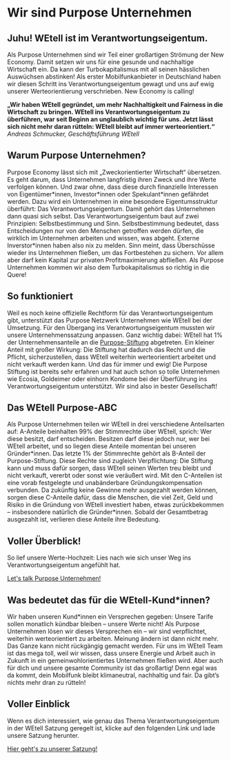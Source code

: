 Wir sind Purpose Unternehmen
==========

Juhu! WEtell ist im Verantwortungseigentum.
----------

Als Purpose Unternehmen sind wir Teil einer großartigen Strömung der New Economy.
Damit setzen wir uns für eine gesunde und nachhaltige Wirtschaft ein.
Da kann der Turbokapitalismus mit all seinen hässlichen Auswüchsen abstinken!
Als erster Mobilfunkanbieter in Deutschland haben wir diesen Schritt ins Verantwortungseigentum gewagt und uns auf ewig unserer Werteorientierung verschrieben.
New Economy is calling!

**„Wir haben WEtell gegründet, um mehr Nachhaltigkeit und Fairness in die Wirtschaft zu bringen. WEtell ins Verantwortungseigentum zu überführen, war seit Beginn an unglaublich wichtig für uns. Jetzt lässt sich nicht mehr daran rütteln: WEtell bleibt auf immer werteorientiert.“**
*Andreas Schmucker, Geschäftsführung WEtell*

[](https://vimeo.com/716310838)

Warum Purpose Unternehmen?
----------

Purpose Economy lässt sich mit „Zweckorientierter Wirtschaft“ übersetzen. Es geht darum, dass Unternehmen langfristig ihren Zweck und ihre Werte verfolgen können. Und zwar ohne, dass diese durch finanzielle Interessen von Eigentümer\*innen, Investor\*innen oder Spekulant\*innen gefährdet werden.
Dazu wird ein Unternehmen in eine besondere Eigentumsstruktur überführt: Das Verantwortungseigentum. Damit gehört das Unternehmen dann quasi sich selbst. Das Verantwortungseigentum baut auf zwei Prinzipien: Selbstbestimmung und Sinn. Selbstbestimmung bedeutet, dass Entscheidungen nur von den Menschen getroffen werden dürfen, die wirklich im Unternehmen arbeiten und wissen, was abgeht. Externe Inverstor\*innen haben also nix zu melden. Sinn meint, dass Überschüsse wieder ins Unternehmen fließen, um das Fortbestehen zu sichern. Vor allem aber darf kein Kapital zur privaten Profitmaximierung abfließen. Als Purpose Unternehmen kommen wir also dem Turbokapitalismus so richtig in die Quere!

So funktioniert
----------

Weil es noch keine offizielle Rechtform für das Verantwortungseigentum gibt, unterstützt das Purpose Netzwerk Unternehmen wie WEtell bei der Umsetzung.
Für den Übergang ins Verantwortungseigentum mussten wir unsere Unternehmenssatzung anpassen. Ganz wichtig dabei: WEtell hat 1% der Unternehmensanteile an die [Purpose-Stiftung](https://stiftung-verantwortungseigentum.de/) abgetreten. Ein kleiner Anteil mit großer Wirkung: Die Stiftung hat dadurch das Recht und die Pflicht, sicherzustellen, dass WEtell weiterhin werteorientiert arbeitet und nicht verkauft werden kann. Und das für immer und ewig!
Die Purpose Stiftung ist bereits sehr erfahren und hat auch schon so tolle Unternehmen wie Ecosia, Goldeimer oder einhorn Kondome bei der Überführung ins Verantwortungseigentum unterstützt. Wir sind also in bester Gesellschaft!

Das WEtell Purpose-ABC
----------

Als Purpose Unternehmen teilen wir WEtell in drei verschiedene Anteilsarten auf: A-Anteile beinhalten 99% der Stimmrechte über WEtell, sprich: Wer diese besitzt, darf entscheiden. Besitzen darf diese jedoch nur, wer bei WEtell arbeitet, und so liegen diese Anteile momentan bei unseren Gründer\*innen.
Das letzte 1% der Stimmrechte gehört als B-Anteil der Purpose-Stiftung. Diese Rechte sind zugleich Verpflichtung: Die Stiftung kann und muss dafür sorgen, dass WEtell seinen Werten treu bleibt und nicht verkauft, vererbt oder sonst wie veräußert wird.
Mit den C-Anteilen ist eine vorab festgelegte und unabänderbare Gründungskompensation verbunden. Da zukünftig keine Gewinne mehr ausgezahlt werden können, sorgen diese C-Anteile dafür, dass die Menschen, die viel Zeit, Geld und Risiko in die Gründung von WEtell investiert haben, etwas zurückbekommen – insbesondere natürlich die Gründer\*innen. Sobald der Gesamtbetrag ausgezahlt ist, verlieren diese Anteile ihre Bedeutung.

Voller Überblick!
----------

So lief unsere Werte-Hochzeit: Lies nach wie sich unser Weg ins Verantwortungseigentum angefühlt hat.

[Let's talk Purpose Unternehmen!](https://www.wetell.de/ueber-uns/news/her-mit-den-luftschlangen-wetell-wird-purpose-unternehmen/)

Was bedeutet das für die WEtell-Kund\*innen?
----------

Wir haben unseren Kund\*innen ein Versprechen gegeben: Unsere Tarife sollen monatlich kündbar bleiben – unsere Werte nicht! Als Purpose Unternehmen lösen wir dieses Versprechen ein – wir sind verpflichtet, weiterhin werteorientiert zu arbeiten. Meinung ändern ist dann nicht mehr. Das Ganze kann nicht rückgängig gemacht werden.
Für uns im WEtell Team ist das mega toll, weil wir wissen, dass unsere Energie und Arbeit auch in Zukunft in ein gemeinwohlorientiertes Unternehmen fließen wird.
Aber auch für dich und unsere gesamte Community ist das großartig! Denn egal was da kommt, dein Mobilfunk bleibt klimaneutral, nachhaltig und fair. Da gibt’s nichts mehr dran zu rütteln!

Voller Einblick
----------

Wenn es dich interessiert, wie genau das Thema Verantwortungseigentum in der WEtell Satzung geregelt ist, klicke auf den folgenden Link und lade unsere Satzung herunter.

[Hier geht's zu unserer Satzung!](https://www.wetell.de/downloads/veroeffentlichungen/2022-Satzung_Anteile_Purpose.pdf)
